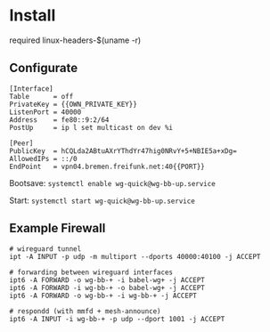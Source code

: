 # Install

required linux-headers-$(uname -r)

## Configurate
```
[Interface]
Table      = off
PrivateKey = {{OWN_PRIVATE_KEY}}
ListenPort = 40000
Address    = fe80::9:2/64
PostUp     = ip l set multicast on dev %i

[Peer]
PublicKey  = hCQLda2ABtuAXrYThdYr47hig0NRvY+5+NBIE5a+xDg=
AllowedIPs = ::/0
EndPoint   = vpn04.bremen.freifunk.net:40{{PORT}}

```

Bootsave: `systemctl enable wg-quick@wg-bb-up.service`

Start: `systemctl start wg-quick@wg-bb-up.service`

## Example Firewall
```
# wireguard tunnel
ipt -A INPUT -p udp -m multiport --dports 40000:40100 -j ACCEPT

# forwarding between wireguard interfaces
ipt6 -A FORWARD -o wg-bb-+ -i babel-wg+ -j ACCEPT
ipt6 -A FORWARD -i wg-bb-+ -o babel-wg+ -j ACCEPT
ipt6 -A FORWARD -o wg-bb-+ -i wg-bb-+ -j ACCEPT

# respondd (with mmfd + mesh-announce)
ipt6 -A INPUT -i wg-bb-+ -p udp --dport 1001 -j ACCEPT

```
